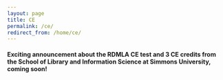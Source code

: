 ```yaml
---
layout: page
title: CE
permalink: /ce/
redirect_from: /home/ce/
---
```

#### Exciting announcement about the RDMLA CE test and 3 CE credits from the School of Library and Information Science at Simmons University, coming soon!
